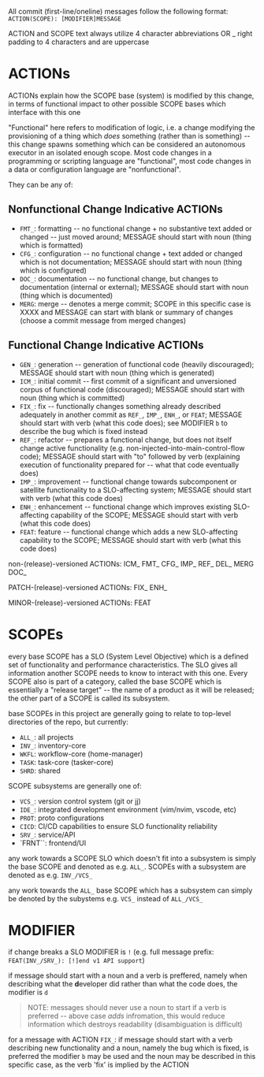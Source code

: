 All commit (first-line/oneline) messages follow the following format:
`ACTION(SCOPE): [MODIFIER]MESSAGE`

ACTION and SCOPE text always utilize 4 character abbreviations OR _ right padding to 4 characters and are uppercase

# ACTIONs

ACTIONs explain how the SCOPE base (system) is modified by this change, in terms of functional impact to other possible SCOPE bases which interface with this one

"Functional" here refers to modification of logic, i.e. a change modifying the provisioning of a thing which *does* something (rather than is something) -- this change spawns something which can be considered an autonomous executor in an isolated enough scope. Most code changes in a programming or scripting language are "functional", most code changes in a data or configuration language are "nonfunctional".

They can be any of:

## Nonfunctional Change Indicative ACTIONs
- `FMT_`: formatting -- no functional change + no substantive text added or changed -- just moved around; MESSAGE should start with noun (thing which is formatted)
- `CFG_`: configuration -- no functional change + text added or changed which is not documentation; MESSAGE should start with noun (thing which is configured)
- `DOC_`: documentation -- no functional change, but changes to documentation (internal or external); MESSAGE should start with noun (thing which is documented)
- `MERG`: merge -- denotes a merge commit; SCOPE in this specific case is XXXX and MESSAGE can start with blank or summary of changes (choose a commit message from merged changes)

## Functional Change Indicative ACTIONs

- `GEN_`: generation -- generation of functional code (heavily discouraged); MESSAGE should start with noun (thing which is generated)
- `ICM_`: initial commit -- first commit of a significant and unversioned corpus of functional code (discouraged); MESSAGE should start with noun (thing which is committed)
- `FIX_`: fix -- functionally changes something already described adequately in another commit as `REF_`, `IMP_`, `ENH_`, or `FEAT`; MESSAGE should start with verb (what this code does); see MODIFIER `b` to describe the bug which is fixed instead
- `REF_`: refactor -- prepares a functional change, but does not itself change active functionality (e.g. non-injected-into-main-control-flow code); MESSAGE should start with "to" followed by verb (explaining execution of functionality prepared for -- what that code eventually does)
- `IMP_`: improvement -- functional change towards subcomponent or satellite functionality to a SLO-affecting system; MESSAGE should start with verb (what this code does)
- `ENH_`: enhancement -- functional change which improves existing SLO-affecting capability of the SCOPE; MESSAGE should start with verb (what this code does)
- `FEAT`: feature -- functional change which adds a new SLO-affecting capability to the SCOPE; MESSAGE should start with verb (what this code does)

non-(release)-versioned ACTIONs:
ICM_ FMT_ CFG_ IMP_ REF_ DEL_ MERG DOC_

PATCH-(release)-versioned ACTIONs:
FIX_ ENH_

MINOR-(release)-versioned ACTIONs:
FEAT

# SCOPEs

every base SCOPE has a SLO (System Level Objective) which is a defined set of functionality and performance characteristics. The SLO gives all information another SCOPE needs to know to interact with this one. Every SCOPE also is part of a category, called the base SCOPE which is essentially a "release target" -- the name of a product as it will be released; the other part of a SCOPE is called its subsystem. 

base SCOPEs in this project are generally going to relate to top-level directories of the repo, but currently:

- `ALL_`: all projects
- `INV_`: inventory-core
- `WKFL`: workflow-core (home-manager)
- `TASK`: task-core (tasker-core)
- `SHRD`: shared

SCOPE subsystems are generally one of:
- `VCS_`: version control system (git or jj)
- `IDE_`: integrated development environment (vim/nvim, vscode, etc)
- `PROT`: proto configurations 
- `CICD`: CI/CD capabilities to ensure SLO functionality reliability
- `SRV_`: service/API
- `FRNT``: frontend/UI

any work towards a SCOPE SLO which doesn't fit into a subsystem is simply the base SCOPE and denoted as e.g. `ALL_`. SCOPEs with a subsystem are denoted as e.g. `INV_/VCS_`

any work towards the `ALL_` base SCOPE which has a subsystem can simply be denoted by the subystems e.g. `VCS_` instead of `ALL_/VCS_`

# MODIFIER

if change breaks a SLO MODIFIER is `!` (e.g. full message prefix: `FEAT(INV_/SRV_): [!]end v1 API support`)

if message should start with a noun and a verb is preffered, namely when describing what the **d**eveloper did rather than what the code does, the modifier is `d`

> NOTE: messages should never use a noun to start if a verb is preferred -- above case _adds_ infromation, this would reduce information which destroys readability (disambiguation is difficult)

for a message with ACTION `FIX_`:
if message should start with a verb describing new functionality and a noun, namely the bug which is fixed, is preferred the modifier `b` may be used and the noun may be described in this specific case, as the verb 'fix' is implied by the ACTION


